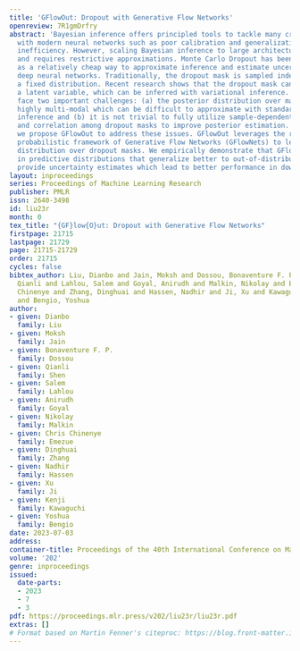 ```yaml
---
title: 'GFlowOut: Dropout with Generative Flow Networks'
openreview: 7R1gmDrfry
abstract: 'Bayesian inference offers principled tools to tackle many critical problems
  with modern neural networks such as poor calibration and generalization, and data
  inefficiency. However, scaling Bayesian inference to large architectures is challenging
  and requires restrictive approximations. Monte Carlo Dropout has been widely used
  as a relatively cheap way to approximate inference and estimate uncertainty with
  deep neural networks. Traditionally, the dropout mask is sampled independently from
  a fixed distribution. Recent research shows that the dropout mask can be seen as
  a latent variable, which can be inferred with variational inference. These methods
  face two important challenges: (a) the posterior distribution over masks can be
  highly multi-modal which can be difficult to approximate with standard variational
  inference and (b) it is not trivial to fully utilize sample-dependent information
  and correlation among dropout masks to improve posterior estimation. In this work,
  we propose GFlowOut to address these issues. GFlowOut leverages the recently proposed
  probabilistic framework of Generative Flow Networks (GFlowNets) to learn the posterior
  distribution over dropout masks. We empirically demonstrate that GFlowOut results
  in predictive distributions that generalize better to out-of-distribution data and
  provide uncertainty estimates which lead to better performance in downstream tasks.'
layout: inproceedings
series: Proceedings of Machine Learning Research
publisher: PMLR
issn: 2640-3498
id: liu23r
month: 0
tex_title: "{GF}low{O}ut: Dropout with Generative Flow Networks"
firstpage: 21715
lastpage: 21729
page: 21715-21729
order: 21715
cycles: false
bibtex_author: Liu, Dianbo and Jain, Moksh and Dossou, Bonaventure F. P. and Shen,
  Qianli and Lahlou, Salem and Goyal, Anirudh and Malkin, Nikolay and Emezue, Chris
  Chinenye and Zhang, Dinghuai and Hassen, Nadhir and Ji, Xu and Kawaguchi, Kenji
  and Bengio, Yoshua
author:
- given: Dianbo
  family: Liu
- given: Moksh
  family: Jain
- given: Bonaventure F. P.
  family: Dossou
- given: Qianli
  family: Shen
- given: Salem
  family: Lahlou
- given: Anirudh
  family: Goyal
- given: Nikolay
  family: Malkin
- given: Chris Chinenye
  family: Emezue
- given: Dinghuai
  family: Zhang
- given: Nadhir
  family: Hassen
- given: Xu
  family: Ji
- given: Kenji
  family: Kawaguchi
- given: Yoshua
  family: Bengio
date: 2023-07-03
address: 
container-title: Proceedings of the 40th International Conference on Machine Learning
volume: '202'
genre: inproceedings
issued:
  date-parts:
  - 2023
  - 7
  - 3
pdf: https://proceedings.mlr.press/v202/liu23r/liu23r.pdf
extras: []
# Format based on Martin Fenner's citeproc: https://blog.front-matter.io/posts/citeproc-yaml-for-bibliographies/
---
```


